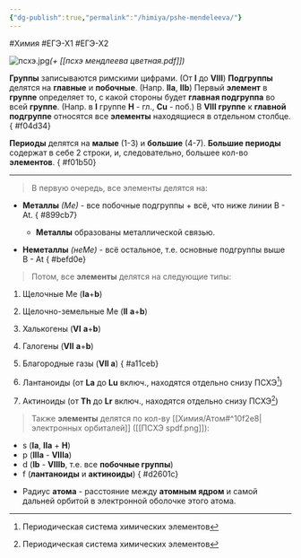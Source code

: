 ```yaml
---
{"dg-publish":true,"permalink":"/himiya/pshe-mendeleeva/"}
---
```


#Химия #ЕГЭ-Х1 #ЕГЭ-Х2 

![псхэ.jpg](/img/user/files/%D0%BF%D1%81%D1%85%D1%8D.jpg)*(+ [[псхэ мендлеева цветная.pdf]])*

**Группы** записываются римскими цифрами. (От **I** до **VIII**) 
**Подгруппы** делятся на **главные** и **побочные**. (Напр. **IIa**, **IIb**)
Первый **элемент** в **группе** определяет то, с какой стороны будет **главная подгруппа** во всей **группе**. (Напр. в **I** группе **H** - гл., **Cu** - поб.)
В **VIII группе** к **главной подгруппе** относятся все **элементы** находящиеся в отдельном столбце.
{ #f04d34}


**Периоды** делятся на **малые** (1-3) и **большие** (4-7).
**Большие периоды** содержат в себе 2 строки, и, следовательно, большее кол-во **элементов**.
{ #f01b50}


---

> В первую очередь, все элементы делятся на:
- **Металлы** *(Ме)* - все побочные подгруппы + всё, что ниже линии B - At. 
{ #899cb7}

	- **Металлы** образованы металлической связью.
- **Неметаллы** *(неМе)* - всё остальное, т.е. основные подгруппы выше B - At 
{ #befd0e}


>Потом, все **элементы** делятся на следующие типы:
1. Щелочные Me (**Ia**+**b**)
2. Щелочно-земельные Me (**II** **a**+**b**)
3. Халькогены (**VI** **a**+**b**)
4. Галогены (**VII** **a**+**b**)
5. Благородные газы (**VII a**)
{ #a11ceb}

6. Лантаноиды (от **La** до **Lu** включ., находятся отдельно снизу ПСХЭ[^1])
7. Актиноиды (от **Th** до **Lr** включ., находятся отдельно снизу ПСХЭ[^1])

> Также **элементы** делятся по кол-ву [[Химия/Атом#^10f2e8\|электронных орбиталей]] ([[ПСХЭ spdf.png]]):
- s (**Ia**, **IIa** + **H**)
- p (**IIIa** - **VIIIa**)
- d (**Ib** - **VIIIb**, т.е. все **побочные группы**)
- f (**лантаноиды** и **актиноиды**)
{ #d2601c}


[^1]: Периодическая система химических элементов

- Радиус **атома** - расстояние между **атомным ядром** и самой дальней орбитой в электронной оболочке этого атома.